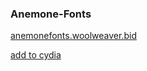 ### Anemone-Fonts

[anemonefonts.woolweaver.bid](https://anemonefonts.woolweaver.bid)

[add to cydia](https://cydia.saurik.com/api/share#?source=https://anemonefonts.woolweaver.bid)
